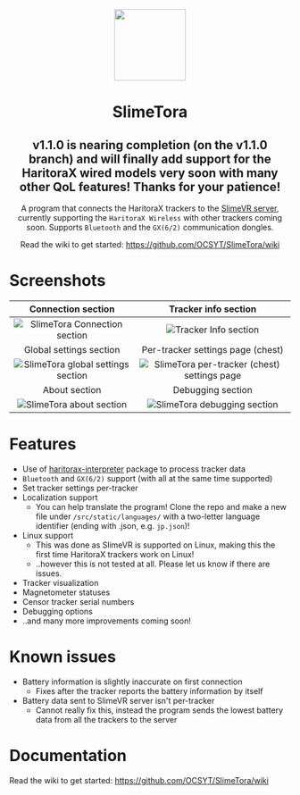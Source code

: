 <!--suppress HtmlDeprecatedAttribute -->
<div align="center">
<img src="docs/icon.png" width="128px">


# SlimeTora
## v1.1.0 is nearing completion (on the v1.1.0 branch) and will finally add support for the HaritoraX wired models very soon with many other QoL features! Thanks for your patience!
A program that connects the HaritoraX trackers to the [SlimeVR server](https://docs.slimevr.dev/server/index.html), currently supporting the `HaritoraX Wireless` with other trackers coming soon. Supports `Bluetooth` and the `GX(6/2)` communication dongles.

Read the wiki to get started: https://github.com/OCSYT/SlimeTora/wiki

</div>

# Screenshots

| Connection section | Tracker info section |
|:-:|:-:|
| ![SlimeTora Connection section](docs/slimetora_ss_1.png) | ![Tracker Info section](docs/slimetora_ss_2.png) |
|  Global settings section | Per-tracker settings page (chest) |
| ![SlimeTora global settings section](docs/slimetora_ss_3.png) | ![SlimeTora per-tracker (chest) settings page](docs/slimetora_ss_4.png) |
| About section | Debugging section |
| ![SlimeTora about section](docs/slimetora_ss_5.png) | ![SlimeTora debugging section](docs/slimetora_ss_6.png) |

# Features
+ Use of [haritorax-interpreter](https://github.com/JovannMC/haritorax-interpreter) package to process tracker data
+ `Bluetooth` and `GX(6/2)` support (with all at the same time supported)
+ Set tracker settings per-tracker
+ Localization support
  + You can help translate the program! Clone the repo and make a new file under `/src/static/languages/` with a two-letter language identifier (ending with .json, e.g. `jp.json`)!
+ Linux support
  + This was done as SlimeVR is supported on Linux, making this the first time HaritoraX trackers work on Linux!
  + ..however this is not tested at all. Please let us know if there are issues.
+ Tracker visualization
+ Magnetometer statuses
+ Censor tracker serial numbers
+ Debugging options
+ ..and many more improvements coming soon!

# Known issues
- Battery information is slightly inaccurate on first connection
  - Fixes after the tracker reports the battery information by itself
- Battery data sent to SlimeVR server isn't per-tracker
  - Cannot really fix this, instead the program sends the lowest battery data from all the trackers to the server

# Documentation

Read the wiki to get started: https://github.com/OCSYT/SlimeTora/wiki

